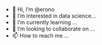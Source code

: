 - 👋 Hi, I’m @erono
- 👀 I’m interested in data science...
- 🌱 I’m currently learning ...
- 💞️ I’m looking to collaborate on ...
- 📫 How to reach me ...

<!---
erono/erono is a ✨ special ✨ repository because its `README.md` (this file) appears on your GitHub profile.
You can click the Preview link to take a look at your changes.
--->

